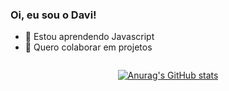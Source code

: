 ### Oi, eu sou o Davi!


- 🌱 Estou aprendendo Javascript
- 👯 Quero colaborar em projetos
<style>
  div{
        display: flex;
        justify-content: center;
        align-items: center;
  }
</style>
<div>
  
[![Anurag's GitHub stats](https://github-readme-stats.davi-damasio.vercel.app/api?username=davi-damasio&theme=dark)](https://github.com/davi-damasio/github-readme-stats)
</div>
